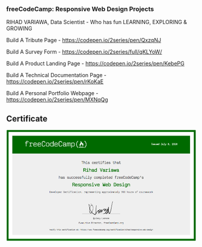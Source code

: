 ### freeCodeCamp: Responsive Web Design Projects
RIHAD VARIAWA, Data Scientist - Who has fun LEARNING, EXPLORING & GROWING


Build A Tribute Page - https://codepen.io/2series/pen/QxzqNJ

Build A Survey Form - https://codepen.io/2series/full/qKLYoW/

Build A Product Landing Page - https://codepen.io/2series/pen/KebePG

Build A Technical Documentation Page - https://codepen.io/2series/pen/rKoKaE

Build A Personal Portfolio Webpage - https://codepen.io/2series/pen/MXNqQg


## Certificate

<img src="./image_gallery/Responsive Web Design.png"/>
